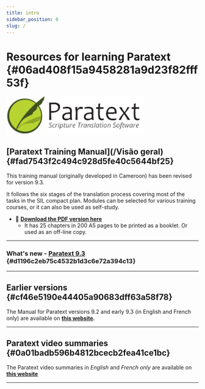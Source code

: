 ```yaml
---
title: intro
sidebar_position: 0
slug: /
---
```




# Resources for learning Paratext {#06ad408f15a9458281a9d23f82fff53f}


![](./415098770.png)


## [Paratext Training Manual](/Visão geral) {#fad7543f2c494c928d5fe40c5644bf25}


This training manual (originally developed in Cameroon) has been revised for version 9.3.


It follows the six stages of the translation process covering most of the tasks in the SIL compact plan. Modules can be selected for various training courses, or it can also be used as self-study.

- 📖 [**Download the PDF version here**](https://manual.paratext.org/img/Ptx-man-en-9.3.pdf)
    - It has 25 chapters in 200 A5 pages to be printed as a booklet. Or used as an off-line copy.

---


### What's new - [**Paratext 9.3**](https://sillsdev.github.io/paratext-manual/00-Whats-new) {#d1196c2eb75c4532b1d3c6e72a394c13}


---


## Earlier versions {#cf46e5190e44405a90683dff63a58f78}


The Manual for Paratext versions 9.2 and early 9.3 (in English and French only) are available on [**this website**](https://jennibeadle/paratextmanversions/)**.**


---


## Paratext video summaries {#0a01badb596b4812bcecb2fea41ce1bc}


The Paratext video summaries in _English_ and _French only_ are available on [**this website**](https://jennibeadle.github.io/paratext-vidsum/)


---

